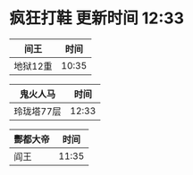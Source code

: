 # 疯狂打鞋 更新时间 12:33

| 间王   | 时间    |
|--------|-------|
| 地狱12重 | 10:35 |

| 鬼火人马   | 时间    |
|--------|-------|
| 玲珑塔77层 | 12:33 |

| 酆都大帝   | 时间    |
|--------|-------|
| 阎王 | 11:35 |